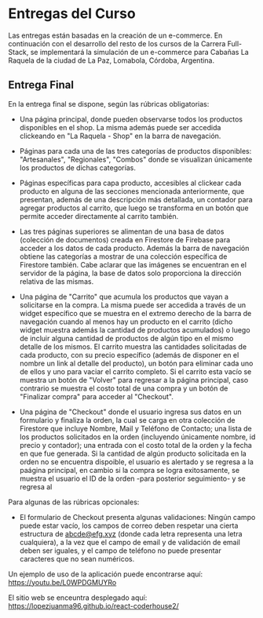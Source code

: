 # Entregas del Curso

Las entregas están basadas en la creación de un e-commerce. En continuación con el desarrollo del resto de los cursos de la Carrera Full-Stack, se implementará la simulación de un e-commerce para Cabañas La Raquela de la ciudad de La Paz, Lomabola, Córdoba, Argentina.

## Entrega Final

En la entrega final se dispone, según las rúbricas obligatorias:

- Una página principal, donde pueden observarse todos los productos disponibles en el shop. La misma además puede ser accedida clickeando en "La Raquela - Shop" en la barra de navegación.

- Páginas para cada una de las tres categorías de productos disponibles: "Artesanales", "Regionales", "Combos" donde se visualizan únicamente los productos de dichas categorías.

- Páginas específicas para capa producto, accesibles al clickear cada producto en alguna de las secciones mencionada anteriormente, que presentan, además de una descripción más detallada, un contador para agregar productos al carrito, que luego se transforma en un botón que permite acceder directamente al carrito también.

- Las tres páginas superiores se alimentan de una basa de datos (colección de documentos) creada en Firestore de Firebase para acceder a los datos de cada producto. Además la barra de navegación obtiene las categorías a mostrar de una colección específica de Firestore también. Cabe aclarar que las imágenes se encuentran en el servidor de la página, la base de datos solo proporciona la dirección relativa de las mismas.

- Una página de "Carrito" que acumula los productos que vayan a solicitarse en la compra. La misma puede ser accedida a través de un widget específico que se muestra en el extremo derecho de la barra de navegación cuando al menos hay un producto en el carrito (dicho widget muestra además la cantidad de productos acumulados) o luego de incluir alguna cantidad de productos de algún tipo en el mismo detalle de los mismos. El carrito muestra las cantidades solicitadas de cada producto, con su precio específico (además de disponer en el nombre un link al detalle del producto), un botón para eliminar cada uno de ellos y uno para vaciar el carrito completo. Si el carrito esta vacío se muestra un botón de "Volver" para regresar a la página principal, caso contrario se muestra el costo total de una compra y un botón de "Finalizar compra" para acceder al "Checkout".

- Una página de "Checkout" donde el usuario ingresa sus datos en un formulario y finaliza la orden, la cual se carga en otra colección de Firestore que incluye Nombre, Mail y Teléfono de Contacto; una lista de los productos solicitados en la orden (incluyendo únicamente nombre, id precio y contador); una entrada con el costo total de la orden y la fecha en que fue generada. Si la cantidad de algún producto solicitada en la orden no se encuentra dispoible, el usuario es alertado y se regresa a la paágina principal, en cambio si la compra se logra exitosamente, se muestra el usuario el ID de la orden -para posterior seguimiento- y se regresa al 

Para algunas de las rúbricas opcionales:

- El formulario de Checkout presenta algunas validaciones: Ningún campo puede estar vacío, los campos de correo deben respetar una cierta estructura de abcde@efg.xyz (donde cada letra representa una letra cualquiera), a la vez que el campo de email y de validación de email deben ser iguales, y el campo de teléfono no puede presentar caracteres que no sean numéricos.

Un ejemplo de uso de la aplicación puede encontrarse aquí:
https://youtu.be/L0WPDGMUYRo

El sitio web se enceuntra desplegado aquí:
https://lopezjuanma96.github.io/react-coderhouse2/
